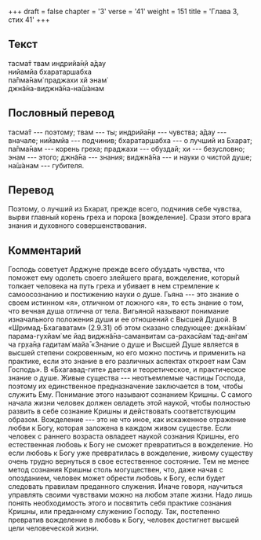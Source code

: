 +++
draft = false
chapter = '3'
verse = '41'
weight = 151
title = 'Глава 3, стих 41'
+++
## Текст

тасма̄т твам индрийа̄н̣й а̄дау  
нийамйа бхаратаршабха  
па̄пма̄нам̇ праджахи хй энам̇  
джн̃а̄на-виджн̃а̄на-на̄ш́анам

## Пословный перевод

тасма̄т --- поэтому; твам --- ты; индрийа̄н̣и --- чувства; а̄дау ---
вначале; нийамйа --- подчинив; бхаратар̣шабха --- о лучший из Бхарат;
па̄пма̄нам --- корень греха; праджахи --- обуздай; хи --- безусловно; энам
--- этого; джн̃а̄на --- знания; виджн̃а̄на --- и науки о чистой душе;
на̄ш́анам --- губителя.

## Перевод

Поэтому, о лучший из Бхарат, прежде всего, подчинив себе чувства, вырви
главный корень греха и порока \[вожделение\]. Срази этого врага знания и
духовного совершенствования.

## Комментарий

Господь советует Арджуне прежде всего обуздать чувства, что поможет ему
одолеть своего злейшего врага, вожделение, который толкает человека на
путь греха и убивает в нем стремление к самоосознанию и постижению науки
о душе. Гьяна --- это знание о своем истинном «я», отличном от ложного
«я», то есть знание о том, что вечная душа отлична от тела. Вигьяной
называют понимание изначального положения души и ее отношений с Высшей
Душой. В «Шримад-Бхагаватам» (2.9.31) об этом сказано следующее: джн̃а̄нам̇
парама-гухйам̇ ме йад виджн̃а̄на-саманвитам са-рахасйам̇ тад-ан̇гам̇ ча гр̣ха̄н̣а
гадитам̇ майа̄ «Знание о душе и Высшей Душе является в высшей степени
сокровенным, но его можно постичь и применить на практике, если это
знание в его различных аспектах откроет нам Сам Господь». В
«Бхагавад-гите» дается и теоретическое, и практическое знание о душе.
Живые существа --- неотъемлемые частицы Господа, поэтому их единственное
предназначение заключается в том, чтобы служить Ему. Понимание этого
называют сознанием Кришны. С самого начала жизни человек должен овладеть
этой наукой, чтобы полностью развить в себе сознание Кришны и
действовать соответствующим образом. Вожделение --- это не что иное, как
искаженное отражение любви к Богу, которая заложена в каждом живом
существе. Если человек с раннего возраста овладеет наукой сознания
Кришны, его естественная любовь к Богу не сможет превратиться в
вожделение. Но если любовь к Богу уже превратилась в вожделение, живому
существу очень трудно вернуться в свое естественное состояние. Тем не
менее метод сознания Кришны столь могуществен, что, даже начав с
опозданием, человек может обрести любовь к Богу, если будет следовать
правилам преданного служения. Иначе говоря, научиться управлять своими
чувствами можно на любом этапе жизни. Надо лишь понять необходимость
этого и посвятить себя практике сознания Кришны, или преданному служению
Господу. Так, постепенно превратив вожделение в любовь к Богу, человек
достигнет высшей цели человеческой жизни.

